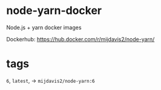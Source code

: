 # node-yarn-docker
Node.js + yarn docker images

Dockerhub: https://hub.docker.com/r/mijdavis2/node-yarn/

# tags

`6`, `latest`, -> `mijdavis2/node-yarn:6`
